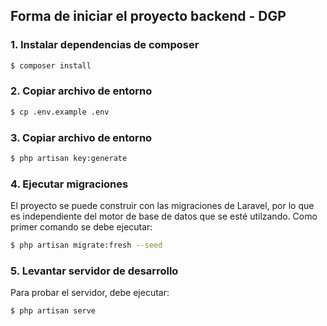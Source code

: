 ## Forma de iniciar el proyecto backend - DGP

### 1. Instalar dependencias de composer

```bash
$ composer install
```

### 2. Copiar archivo de entorno

```bash
$ cp .env.example .env
```

### 3. Copiar archivo de entorno

```bash
$ php artisan key:generate
```

### 4. Ejecutar migraciones
El proyecto se puede construir con las migraciones de Laravel, por lo que es
independiente del motor de base de datos que se esté utilzando. Como primer
comando se debe ejecutar:

```bash
$ php artisan migrate:fresh --seed
```

### 5. Levantar servidor de desarrollo
Para probar el servidor, debe ejecutar:

```bash
$ php artisan serve
```
